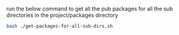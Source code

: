 run the below command to get all the pub packages for all the sub directories in the project/packages directory

```bash
bash ./get-packages-for-all-sub-dirs.sh
```